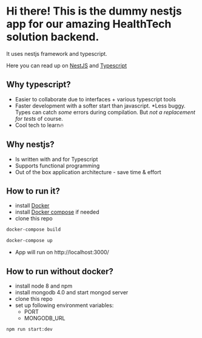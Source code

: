 # Hi there! This is the dummy nestjs app for our amazing HealthTech solution backend.

It uses nestjs framework and typescript.

Here you can read up on [NestJS](https://docs.nestjs.com/) and [Typescript](https://www.typescriptlang.org/docs/home.html)

## Why typescript?
* Easier to collaborate due to interfaces + various typescript tools
* Faster development with a softer start than javascript.
*Less buggy. Types can catch _some_ errors during compilation. But *not a replacement for tests* of course.
* Cool tech to learn🔥

## Why nestjs?
* Is written with and for Typescript
* Supports functional programming
* Out of the box application architecture - save time & effort 

## How to run it?
* install [Docker](https://www.docker.com/get-started)
* install [Docker compose](https://docs.docker.com/compose/install/#install-compose) if needed
* clone this repo
```bash
docker-compose build
```
```bash
docker-compose up
```
* App will run on http://localhost:3000/

## How to run without docker?
* install node 8 and npm
* install mongodb 4.0 and start mongod server
* clone this repo
* set up following environment variables:
  * PORT
  * MONGODB_URL
```bash
npm run start:dev
```
